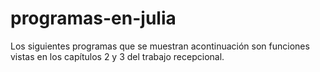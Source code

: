 # programas-en-julia
Los siguientes programas que se muestran acontinuación son funciones vistas en los capítulos 2 y 3 del trabajo recepcional.
